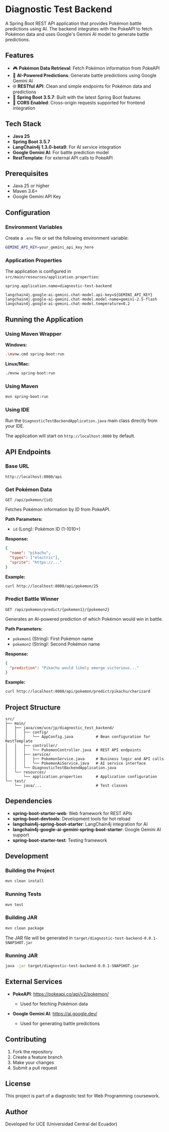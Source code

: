 # Diagnostic Test Backend

A Spring Boot REST API application that provides Pokémon battle predictions using AI. The backend integrates with the PokeAPI to fetch Pokémon data and uses Google's Gemini AI model to generate battle predictions.

## Features

- 🎮 **Pokémon Data Retrieval**: Fetch Pokémon information from PokeAPI
- 🤖 **AI-Powered Predictions**: Generate battle predictions using Google Gemini AI
- 🌐 **RESTful API**: Clean and simple endpoints for Pokémon data and predictions
- 🔧 **Spring Boot 3.5.7**: Built with the latest Spring Boot features
- 🔗 **CORS Enabled**: Cross-origin requests supported for frontend integration

## Tech Stack

- **Java 25**
- **Spring Boot 3.5.7**
- **LangChain4j 1.3.0-beta9**: For AI service integration
- **Google Gemini AI**: For battle prediction model
- **RestTemplate**: For external API calls to PokeAPI

## Prerequisites

- Java 25 or higher
- Maven 3.6+ 
- Google Gemini API Key

## Configuration

### Environment Variables

Create a `.env` file or set the following environment variable:

```bash
GEMINI_API_KEY=your_gemini_api_key_here
```

### Application Properties

The application is configured in `src/main/resources/application.properties`:

```properties
spring.application.name=diagnostic-test-backend

langchain4j.google-ai-gemini.chat-model.api-key=${GEMINI_API_KEY}
langchain4j.google-ai-gemini.chat-model.model-name=gemini-2.5-flash
langchain4j.google-ai-gemini.chat-model.temperature=0.2
```

## Running the Application

### Using Maven Wrapper

**Windows:**
```bash
.\mvnw.cmd spring-boot:run
```

**Linux/Mac:**
```bash
./mvnw spring-boot:run
```

### Using Maven

```bash
mvn spring-boot:run
```

### Using IDE

Run the `DiagnosticTestBackendApplication.java` main class directly from your IDE.

The application will start on `http://localhost:8080` by default.

## API Endpoints

### Base URL
```
http://localhost:8080/api
```

### Get Pokémon Data
```http
GET /api/pokemon/{id}
```

Fetches Pokémon information by ID from PokeAPI.

**Path Parameters:**
- `id` (Long): Pokémon ID (1-1010+)

**Response:**
```json
{
  "name": "pikachu",
  "types": ["electric"],
  "sprite": "https://..."
}
```

**Example:**
```bash
curl http://localhost:8080/api/pokemon/25
```

### Predict Battle Winner
```http
GET /api/pokemon/predict/{pokemon1}/{pokemon2}
```

Generates an AI-powered prediction of which Pokémon would win in battle.

**Path Parameters:**
- `pokemon1` (String): First Pokémon name
- `pokemon2` (String): Second Pokémon name

**Response:**
```json
{
  "prediction": "Pikachu would likely emerge victorious..."
}
```

**Example:**
```bash
curl http://localhost:8080/api/pokemon/predict/pikachu/charizard
```

## Project Structure

```
src/
├── main/
│   ├── java/com/uce/jp/diagnostic_test_backend/
│   │   ├── config/
│   │   │   └── AppConfig.java          # Bean configuration for RestTemplate
│   │   ├── controller/
│   │   │   └── PokemonController.java  # REST API endpoints
│   │   ├── service/
│   │   │   ├── PokemonService.java     # Business logic and API calls
│   │   │   └── PokemonAiService.java   # AI service interface
│   │   └── DiagnosticTestBackendApplication.java
│   └── resources/
│       └── application.properties      # Application configuration
└── test/
    └── java/...                        # Test classes
```

## Dependencies

- **spring-boot-starter-web**: Web framework for REST APIs
- **spring-boot-devtools**: Development tools for hot reload
- **langchain4j-spring-boot-starter**: LangChain4j integration for AI
- **langchain4j-google-ai-gemini-spring-boot-starter**: Google Gemini AI support
- **spring-boot-starter-test**: Testing framework

## Development

### Building the Project

```bash
mvn clean install
```

### Running Tests

```bash
mvn test
```

### Building JAR

```bash
mvn clean package
```

The JAR file will be generated in `target/diagnostic-test-backend-0.0.1-SNAPSHOT.jar`

### Running JAR

```bash
java -jar target/diagnostic-test-backend-0.0.1-SNAPSHOT.jar
```

## External Services

- **PokeAPI**: https://pokeapi.co/api/v2/pokemon/
  - Used for fetching Pokémon data
  
- **Google Gemini AI**: https://ai.google.dev/
  - Used for generating battle predictions

## Contributing

1. Fork the repository
2. Create a feature branch
3. Make your changes
4. Submit a pull request

## License

This project is part of a diagnostic test for Web Programming coursework.

## Author

Developed for UCE (Universidad Central del Ecuador)

